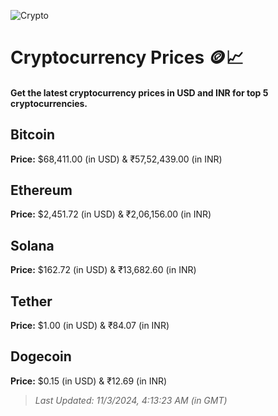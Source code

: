 
![Crypto](https://www.techguide.com.au/wp-content/uploads/2020/11/crypto3.jpeg)

# Cryptocurrency Prices 🪙📈

#### Get the latest cryptocurrency prices in USD and INR for top 5 cryptocurrencies.

## Bitcoin

**Price:** $68,411.00 (in USD) & ₹57,52,439.00 (in INR)

## Ethereum

**Price:** $2,451.72 (in USD) & ₹2,06,156.00 (in INR)

## Solana

**Price:** $162.72 (in USD) & ₹13,682.60 (in INR)

## Tether

**Price:** $1.00 (in USD) & ₹84.07 (in INR)

## Dogecoin

**Price:** $0.15 (in USD) & ₹12.69 (in INR)

> _Last Updated: 11/3/2024, 4:13:23 AM (in GMT)_
